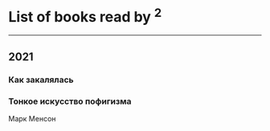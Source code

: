 # List of books read by [](https://plus.google.com/u/0/118069198221711301939/)<sup>2</sup>
---

## 2021

### Как закалялась


### Тонкое искусство пофигизма
Марк Менсон



